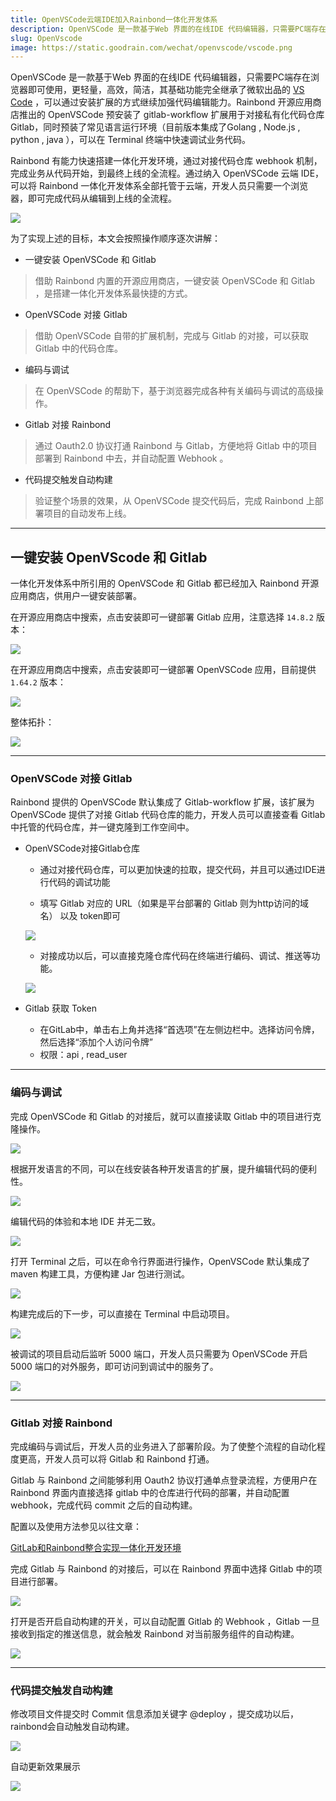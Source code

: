 ```yaml
---
title: OpenVSCode云端IDE加入Rainbond一体化开发体系
description: OpenVSCode 是一款基于Web 界面的在线IDE 代码编辑器，只需要PC端存在浏览器即可使用
slug: OpenVscode
image: https://static.goodrain.com/wechat/openvscode/vscode.png
---
```


OpenVSCode 是一款基于Web 界面的在线IDE 代码编辑器，只需要PC端存在浏览器即可使用，更轻量，高效，简洁，其基础功能完全继承了微软出品的 [VS Code](https://code.visualstudio.com/) ，可以通过安装扩展的方式继续加强代码编辑能力。Rainbond 开源应用商店推出的 OpenVSCode 预安装了 gitlab-workflow 扩展用于对接私有化代码仓库 Gitlab，同时预装了常见语言运行环境（目前版本集成了Golang , Node.js , python , java ），可以在 Terminal 终端中快速调试业务代码。

Rainbond 有能力快速搭建一体化开发环境，通过对接代码仓库 webhook 机制，完成业务从代码开始，到最终上线的全流程。通过纳入 OpenVSCode 云端 IDE，可以将 Rainbond 一体化开发体系全部托管于云端，开发人员只需要一个浏览器，即可完成代码从编辑到上线的全流程。

![](https://static.goodrain.com/wechat/openvscode/1.png)

为了实现上述的目标，本文会按照操作顺序逐次讲解：

- 一键安装 OpenVSCode 和 Gitlab

> 借助 Rainbond 内置的开源应用商店，一键安装 OpenVSCode 和 Gitlab ，是搭建一体化开发体系最快捷的方式。

- OpenVSCode 对接 Gitlab

> 借助 OpenVSCode 自带的扩展机制，完成与 Gitlab 的对接，可以获取 Gitlab 中的代码仓库。

- 编码与调试

> 在 OpenVSCode 的帮助下，基于浏览器完成各种有关编码与调试的高级操作。

- Gitlab 对接 Rainbond

> 通过 Oauth2.0 协议打通 Rainbond 与 Gitlab，方便地将 Gitlab 中的项目部署到 Rainbond 中去，并自动配置 Webhook 。

- 代码提交触发自动构建

> 验证整个场景的效果，从 OpenVSCode 提交代码后，完成 Rainbond 上部署项目的自动发布上线。

---

## 一键安装 OpenVScode 和 Gitlab

一体化开发体系中所引用的 OpenVSCode 和 Gitlab 都已经加入 Rainbond 开源应用商店，供用户一键安装部署。

在开源应用商店中搜索，点击安装即可一键部署 Gitlab 应用，注意选择 `14.8.2` 版本：

![](https://static.goodrain.com/wechat/openvscode/openvscode-11.png)

在开源应用商店中搜索，点击安装即可一键部署 OpenVSCode 应用，目前提供 `1.64.2` 版本：

![](https://static.goodrain.com/wechat/openvscode/openvscode-12.png)

整体拓扑：

![](https://static.goodrain.com/wechat/openvscode/openvscode-13.png)

---

### OpenVSCode 对接 Gitlab

Rainbond 提供的 OpenVSCode 默认集成了 Gitlab-workflow 扩展，该扩展为 OpenVSCode 提供了对接 Gitlab 代码仓库的能力，开发人员可以直接查看 Gitlab 中托管的代码仓库，并一键克隆到工作空间中。

- OpenVSCode对接Gitlab仓库

  - 通过对接代码仓库，可以更加快速的拉取，提交代码，并且可以通过IDE进行代码的调试功能

  - 填写 Gitlab 对应的 URL（如果是平台部署的 Gitlab 则为http访问的域名）  以及 token即可

  ![](https://static.goodrain.com/wechat/openvscode/2.png)

  - 对接成功以后，可以直接克隆仓库代码在终端进行编码、调试、推送等功能。

  ![](https://static.goodrain.com/wechat/openvscode/openvscode-1.png)

- Gitlab 获取 Token

  - 在GitLab中，单击右上角并选择“首选项”在左侧边栏中。选择访问令牌，然后选择“添加个人访问令牌”
  - 权限：api , read_user

---

### 编码与调试

完成 OpenVSCode 和 Gitlab 的对接后，就可以直接读取 Gitlab 中的项目进行克隆操作。

![](https://static.goodrain.com/wechat/openvscode/openvscode-2.png)

根据开发语言的不同，可以在线安装各种开发语言的扩展，提升编辑代码的便利性。

![](https://static.goodrain.com/wechat/openvscode/openvscode-3.png)

编辑代码的体验和本地 IDE 并无二致。

![](https://static.goodrain.com/wechat/openvscode/openvscode-4.png)

打开 Terminal 之后，可以在命令行界面进行操作，OpenVSCode 默认集成了 maven 构建工具，方便构建 Jar 包进行测试。

![](https://static.goodrain.com/wechat/openvscode/openvscode-5.png)

构建完成后的下一步，可以直接在 Terminal 中启动项目。

![](https://static.goodrain.com/wechat/openvscode/openvscode-6.png)

被调试的项目启动后监听 5000 端口，开发人员只需要为 OpenVSCode 开启 5000 端口的对外服务，即可访问到调试中的服务了。

![](https://static.goodrain.com/wechat/openvscode/openvscode-7.png)

---

### Gitlab 对接 Rainbond

完成编码与调试后，开发人员的业务进入了部署阶段。为了使整个流程的自动化程度更高，开发人员可以将 Gitlab 和 Rainbond 打通。

Gitlab 与 Rainbond 之间能够利用 Oauth2 协议打通单点登录流程，方便用户在 Rainbond 界面内直接选择 gitlab 中的仓库进行代码的部署，并自动配置 webhook，完成代码 commit 之后的自动构建。

配置以及使用方法参见以往文章：

[GitLab和Rainbond整合实现一体化开发环境](https://mp.weixin.qq.com/s/JtV2gvPLC22jbPTeLQJqyA)

完成 Gitlab 与 Rainbond 的对接后，可以在 Rainbond 界面中选择 Gitlab 中的项目进行部署。

![](https://static.goodrain.com/wechat/openvscode/openvscode-8.png)

打开是否开启自动构建的开关，可以自动配置 Gitlab 的 Webhook ，Gitlab 一旦接收到指定的推送信息，就会触发 Rainbond 对当前服务组件的自动构建。

![](https://static.goodrain.com/wechat/openvscode/openvscode-9.png)

---

### 代码提交触发自动构建

修改项目文件提交时 Commit 信息添加关键字 @deploy ，提交成功以后，rainbond会自动触发自动构建。

![](https://static.goodrain.com/wechat/openvscode/openvscode-10.png)

自动更新效果展示

![](https://static.goodrain.com/wechat/openvscode/3.png)

